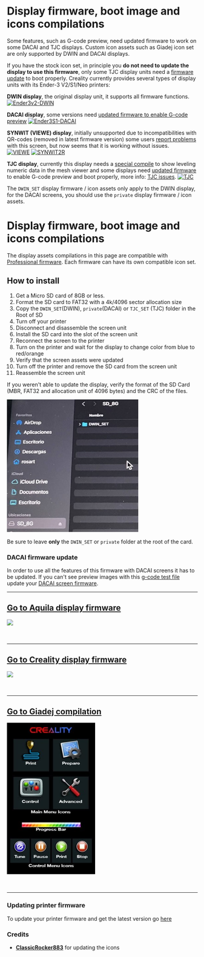 # Display firmware, boot image and icons compilations

Some features, such as G-code preview, need updated firmware to work on some DACAI and TJC displays. Custom icon assets such as Giadej icon set are only supported by DWIN and DACAI displays.

If you have the stock icon set, in principle you **do not need to update the display to use this firmware**, only some TJC display units need a [firmware update](tjc_update.zip?raw=true) to boot properly. Creality currently provides several types of display units with its Ender-3 V2/S1/Neo printers:

**DWIN display**, the original display unit, it supports all firmware functions.  
[![Ender3v2-DWIN](https://user-images.githubusercontent.com/2745567/156829365-a58a3afc-77e3-40b9-9e16-5edfe3073de8.jpg)](https://raw.githubusercontent.com/MRiscoC/Ender3V2S1/Ender3V2S1-Released/display%20assets/displays/DWIN.jpg)

**DACAI display**, some versions need [updated firmware to enable G-code preview](dacai_update.zip?raw=true)
[![Ender3S1-DACAI](https://user-images.githubusercontent.com/2745567/156829472-2c38a4ab-bdde-4c21-b78f-a30692c96500.jpg)](https://raw.githubusercontent.com/MRiscoC/Ender3V2S1/Ender3V2S1-Released/display%20assets/displays/DACAI.jpg)

**SYNWIT (VIEWE) display**, initially unsupported due to incompatibilities with QR-codes (removed in latest firmware version) some users [report problems](https://github.com/MRiscoC/Ender3V2S1/issues/323) with this screen, but now seems that it is working without issues.  
[![VIEWE](https://user-images.githubusercontent.com/2745567/163235004-1d3f1ed4-e149-4ca8-ae60-438df5f0b70a.png)](https://raw.githubusercontent.com/MRiscoC/Ender3V2S1/Ender3V2S1-Released/display%20assets/displays/SYNWIT1.jpg)
[![SYNWIT2R](https://user-images.githubusercontent.com/2745567/209407402-25053f01-6a5d-4c76-90c8-da5aec43100c.png)](https://raw.githubusercontent.com/MRiscoC/Ender3V2S1/Ender3V2S1-Released/display%20assets/displays/SYNWIT2.jpg)

**TJC display**, currently this display needs a [special compile](https://github.com/MRiscoC/Special_Configurations/releases/tag/tjc) to show leveling numeric data in the mesh viewer and some displays need [updated firmware](tjc_update.zip?raw=true) to enable G-code preview and boot properly,
more info: [TJC issues](https://github.com/MRiscoC/Ender3V2S1/issues/542).
[![TJC](https://user-images.githubusercontent.com/2745567/206931166-24185525-e377-472e-9bed-37a39aab24fb.jpg)](https://raw.githubusercontent.com/MRiscoC/Ender3V2S1/Ender3V2S1-Released/display%20assets/displays/TJC.jpg)

The `DWIN_SET` display firmware / icon assets only apply to the DWIN display, for the DACAI screens, you should use the `private` display firmware / icon assets.

# Display firmware, boot image and icons compilations
The display assets compilations in this page are compatible with [Professional firmware](https://github.com/classicrocker883/MRiscoCProUI/releases/latest). Each firmware can have its own compatible icon set.

## How to install
1. Get a Micro SD card of 8GB or less.
1. Format the SD card to FAT32 with a 4k/4096 sector allocation size
1. Copy the `DWIN_SET`(DWIN), `private`(DACAI) or `TJC_SET` (TJC) folder in the Root of SD
1. Turn off your printer
1. Disconnect and disassemble the screen unit
1. Install the SD card into the slot of the screen unit
1. Reconnect the screen to the printer
1. Turn on the printer and wait for the display to change color from blue to red/orange
1. Verify that the screen assets were updated
1. Turn off the printer and remove the SD card from the screen unit
1. Reassemble the screen unit

If you weren't able to update the display, verify the format of the SD Card
(MBR, FAT32 and allocation unit of 4096 bytes) and the CRC of the files.

<img src="DWIN_SET-folder.jpg" height="350" />

Be sure to leave **only** the `DWIN_SET` or `private` folder at the root of the card.

### DACAI firmware update
In order to use all the features of this firmware with DACAI screens it has to be updated.
If you can't see preview images with this [g-code test file](../slicer%20scripts/cura/SimpleCuraTest.gcode) update your [DACAI screen firmware](dacai_update.zip).
<br>

---

## [Go to Aquila display firmware](Aquila%20Display%20Firmware)

<a href=Aquila%20Display%20Firmware><img src="https://github.com/classicrocker883/MRiscoCProUI/assets/18502096/30ed1822-e5d5-4be5-9283-636390933178" height="400" /></a>

<br>

---

## [Go to Creality display firmware](Creality%20Display%20Firmware)

<a href=Creality%20Display%20Firmware><img src="https://raw.githubusercontent.com/mriscoc/Ender3V2S1/Ender3V2S1-Released/screenshots/main.jpg" height="400" /></a>

<br>

---

## [Go to Giadej compilation](Giadej%20compilation)

<a href=Giadej%20compilation><img src="Giadej%20compilation/preview1.jpg"  height="400" /></a>

<br>

---

### Updating printer firmware
To update your printer firmware and get the latest version go [here](https://github.com/classicrocker883/MRiscoCProUI/releases/latest)

### Credits
- [**ClassicRocker883**](https://github.com/classicrocker883) for updating the icons
